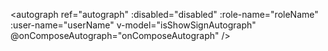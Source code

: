 <autograph
      ref="autograph"
      :disabled="disabled"
      :role-name="roleName"
      :user-name="userName"
      v-model="isShowSignAutograph"
      @onComposeAutograph="onComposeAutograph" />
